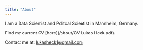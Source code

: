 ```yaml
---
title: "About"
---
```

I am a Data Scientist and Politcal Scientist in Mannheim, Germany.

 Find my current CV [here](/about/CV Lukas Heck.pdf).
 
 
 Contact me at: [lukasheck1@gmail.com](mailto:lukasheck1@gmail.com)

